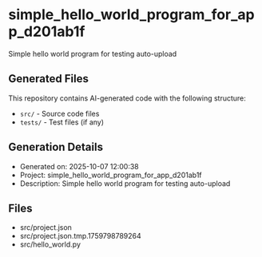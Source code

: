 # simple_hello_world_program_for_app_d201ab1f

Simple hello world program for testing auto-upload

## Generated Files

This repository contains AI-generated code with the following structure:
- `src/` - Source code files
- `tests/` - Test files (if any)

## Generation Details
- Generated on: 2025-10-07 12:00:38
- Project: simple_hello_world_program_for_app_d201ab1f
- Description: Simple hello world program for testing auto-upload

## Files
- src/project.json
- src/project.json.tmp.1759798789264
- src/hello_world.py
